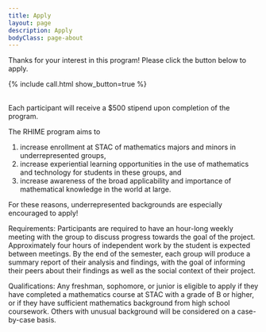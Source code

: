 ```yaml
---
title: Apply
layout: page
description: Apply
bodyClass: page-about
---
```


<!--The RHIME program is designed to provide mathematical enrichment and mentoring for undergraduate mathematics students at St. Thomas Aquinas College (STAC). RHIME consists of a semester-long program where math faculty (assisted by upperclassmen who are math or computer science majors) lead a small group of students in research projects which apply statistical methods and technology to analyze socially relevant, accessible, and real-world problems.-->

<!--![Accounting Services](/images/thom-holmes-Lrfw0U_o9I0-unsplash.jpg)-->

<!--# Objectives

RHIME has three main goals:

1. Increasing enrollment at STAC of mathematics majors and minors in underrepresented groups,
2. Increasing experiential learning opportunities in the use of mathematics and technology for students in these groups, and
3. Increasing awareness of the broad applicability and importance of mathematical knowledge in the world at large.

We aim to meet these goals by providing

1. mathematically rich projects in social context,
2. engagement with leaders in academia, the community, and the workforce, and
3. mentoring from both advanced undergraduates and faculty.

Please get in touch if you'd like to be involved!-->

Thanks for your interest in this program! Please click the button below to apply.

{% include call.html show_button=true %}

<!--The Rockland-Hudson Immersive Mathematics Experience (RHIME) engaged undergraduate students with collaborative projects that relate mathematics and data science to social questions relevant in their lives. Participants will work in groups, guided by an undergraduate peer mentor as well as the faculty advisor.-->
<br />
Each participant will receive a $500 stipend upon completion of the program.

The RHIME program aims to
 1) increase enrollment at STAC of mathematics majors and minors in underrepresented groups,
 2) increase experiential learning opportunities in the use of mathematics and technology for students in these groups, and
 3) increase awareness of the broad applicability and importance of mathematical knowledge in the world at large.

For these reasons, underrepresented backgrounds are especially encouraged to apply!

Requirements: Participants are required to have an hour-long weekly meeting with the group to discuss progress towards the goal of the project. Approximately four hours of independent work by the student is expected between meetings. By the end of the semester, each group will produce a summary report of their analysis and findings, with the goal of informing their peers about their findings as well as the social context of their project.

Qualifications: Any freshman, sophomore, or junior is eligible to apply if they have completed a mathematics course at STAC with a grade of B or higher, or if they have sufficient mathematics background from high school coursework. Others with unusual background will be considered on a case-by-case basis.
